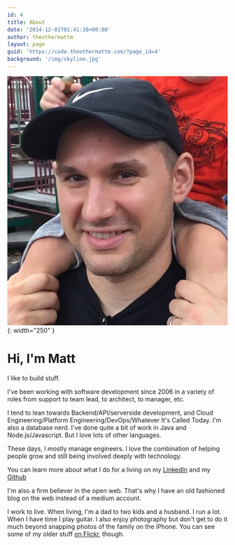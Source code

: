 ```yaml
---
id: 4
title: About
date: '2014-12-01T01:41:30+00:00'
author: theothermattm
layout: page
guid: 'https://code.theothermattm.com/?page_id=4'
background: '/img/skyline.jpg'
---
```


![Matt](/img/matt-blackhat.jpg){: width="250" }
# Hi, I'm Matt

I like to build stuff.

I've been working with software development since 2006 in a variety of roles from support to team lead, to architect, to manager, etc.

I tend to lean towards Backend/API/serverside development, and Cloud Engineering/Platform Engineering/DevOps/Whatever It's Called Today. I'm also a database nerd. I've done quite a bit of work in Java and Node.js/Javascript. But I love lots of other languages. 

These days, I mostly manage engineers. I love the combination of helping people grow and still being involved deeply with technology.

You can learn more about what I do for a living on my [LinkedIn](https://www.linkedin.com/in/theothermattm/) and my [Github](https://github.com/theothermattm)

I'm also a firm believer in the open web. That's why I have an old fashioned blog on the web instead of a medium account. 

I work to live. When living, I'm a dad to two kids and a husband. I run a lot. When I have time I play guitar. I also enjoy photography but don't get to do it much beyond snapping photos of the family on the iPhone. You can see some of my older stuff [on Flickr](http://flickr.com/theothermattm), though.